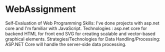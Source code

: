 # WebAssignment
Self-Evaluation of Web Programming Skills:
I've done projects with asp.net core and I'm familiar with JavaScript.
Technologies :
asp.net core for backend 
HTML for front end
SVG for creating scalable and vector-based graphical elements.
Strategies/Technologies for Data Handling/Processing:
ASP.NET Core will handle the server-side data processing.
